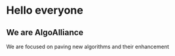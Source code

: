 
# Hello everyone 
## We are AlgoAlliance
We are focused on paving new algorithms and their enhancement
